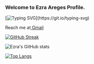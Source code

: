 ### Welcome to Ezra Areges Profile.


[![Typing SVG](https://readme-typing-svg.herokuapp.com?font=Fira+Code&duration=6000&pause=1000&color=F7A123&multiline=true&width=435&lines=I+am+a+Data+Scientist.)](https://git.io/typing-svg)

Reach me at[ Gmail](ezraoror77@gmail.com)



<!--
**aregeezra/aregeezra** is a ✨ _special_ ✨ repository because its `README.md` (this file) appears on your GitHub profile.


Here are some ideas to get you started:

- 🔭 I’m currently working on ...
- 🌱 I’m currently learning ...
- 👯 I’m looking to collaborate on ...
- 🤔 I’m looking for help with ...
- 💬 Ask me about ...
- 📫 How to reach me: ...
- 😄 Pronouns: ...
- ⚡ Fun fact: ...
-->


[![GitHub Streak](http://github-readme-streak-stats.herokuapp.com?user=aregeezra&theme=nightowl&hide_border=true)](https://git.io/streak-stats)

![Ezra's GitHub stats](https://github-readme-stats.vercel.app/api?username=aregeezra&hide=contribs,prs)

[![Top Langs](https://github-readme-stats.vercel.app/api/top-langs/?username=aregeezra&layout=compact)](https://github.com/aregeezra/github-readme-stats)
